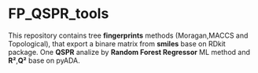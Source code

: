# FP_QSPR_tools
This repository contains tree **fingerprints** methods (Moragan,MACCS and Topological), that export a binare matrix from **smiles** base on RDkit package. One **QSPR** analize by **Random Forest Regressor** ML method and **R²**,**Q²** base on pyADA. 
